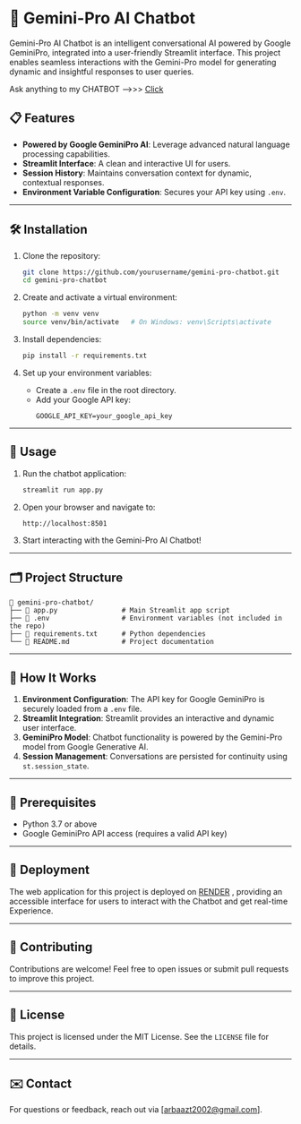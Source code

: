 # 🤖 Gemini-Pro AI Chatbot

Gemini-Pro AI Chatbot is an intelligent conversational AI powered by Google GeminiPro, integrated into a user-friendly Streamlit interface. This project enables seamless interactions with the Gemini-Pro model for generating dynamic and insightful responses to user queries.

Ask anything to my CHATBOT -->>> [Click](https://gemini-pro-ai-chatbot.onrender.com)


## 📋 Features
- **Powered by Google GeminiPro AI**: Leverage advanced natural language processing capabilities.
- **Streamlit Interface**: A clean and interactive UI for users.
- **Session History**: Maintains conversation context for dynamic, contextual responses.
- **Environment Variable Configuration**: Secures your API key using `.env`.

---

## 🛠️ Installation

1. Clone the repository:
   ```bash
   git clone https://github.com/yourusername/gemini-pro-chatbot.git
   cd gemini-pro-chatbot
   ```

2. Create and activate a virtual environment:
   ```bash
   python -m venv venv
   source venv/bin/activate   # On Windows: venv\Scripts\activate
   ```

3. Install dependencies:
   ```bash
   pip install -r requirements.txt
   ```

4. Set up your environment variables:
   - Create a `.env` file in the root directory.
   - Add your Google API key:
     ```
     GOOGLE_API_KEY=your_google_api_key
     ```

---

## 🚀 Usage

1. Run the chatbot application:
   ```bash
   streamlit run app.py
   ```

2. Open your browser and navigate to:
   ```
   http://localhost:8501
   ```

3. Start interacting with the Gemini-Pro AI Chatbot!

---

## 🗂️ Project Structure
```plaintext
📁 gemini-pro-chatbot/
├── 📄 app.py                # Main Streamlit app script
├── 📄 .env                  # Environment variables (not included in the repo)
├── 📄 requirements.txt      # Python dependencies
└── 📄 README.md             # Project documentation
```

---

## 🌟 How It Works

1. **Environment Configuration**: The API key for Google GeminiPro is securely loaded from a `.env` file.
2. **Streamlit Integration**: Streamlit provides an interactive and dynamic user interface.
3. **GeminiPro Model**: Chatbot functionality is powered by the Gemini-Pro model from Google Generative AI.
4. **Session Management**: Conversations are persisted for continuity using `st.session_state`.

---

## 📌 Prerequisites
- Python 3.7 or above
- Google GeminiPro API access (requires a valid API key)

---

## 🚀 Deployment
The web application for this project is deployed on [RENDER](https://gemini-pro-ai-chatbot.onrender.com)  , providing an accessible interface for users to interact with the Chatbot and get real-time Experience.

---

## 🤝 Contributing
Contributions are welcome! Feel free to open issues or submit pull requests to improve this project.

---

## 📄 License
This project is licensed under the MIT License. See the `LICENSE` file for details.

---

## ✉️ Contact
For questions or feedback, reach out via [arbaazt2002@gmail.com].
